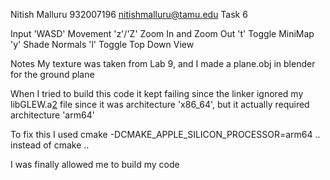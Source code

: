 Nitish Malluru
932007196
nitishmalluru@tamu.edu
Task 6

Input
'WASD' Movement
'z'/'Z' Zoom In and Zoom Out
't' Toggle MiniMap
'y' Shade Normals
'l' Toggle Top Down View

Notes
My texture was taken from Lab 9, and I made a plane.obj in blender for the ground plane

When I tried to build this code it kept failing since the linker ignored my libGLEW.a[2](glew.o) file since it was architecture 'x86_64', but it actually required architecture 'arm64'

To fix this I used
cmake -DCMAKE_APPLE_SILICON_PROCESSOR=arm64 ..
instead of
cmake ..

I was finally allowed me to build my code
